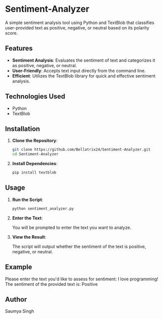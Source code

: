 # Sentiment-Analyzer

A simple sentiment analysis tool using Python and TextBlob that classifies user-provided text as positive, negative, or neutral based on its polarity score.

## Features
- **Sentiment Analysis**: Evaluates the sentiment of text and categorizes it as positive, negative, or neutral.
- **User-Friendly**: Accepts text input directly from the command line.
- **Efficient**: Utilizes the TextBlob library for quick and effective sentiment analysis.

## Technologies Used
- Python
- TextBlob

## Installation

1. **Clone the Repository**:
   ```bash
   git clone https://github.com/Bellatrix24/Sentiment-Analyzer.git
   cd Sentiment-Analyzer
2. **Install Dependencies**:
    ```bash
   pip install textblob
## Usage
1. **Run the Script**:
   ```bash
   python sentiment_analyzer.py
2. **Enter the Text**:
   
   You will be prompted to enter the text you want to analyze.
4. **View the Result**:
   
   The script will output whether the sentiment of the text is positive, negative, or neutral.
## Example
Please enter the text you'd like to assess for sentiment: I love programming!
The sentiment of the provided text is: Positive
## Author
Saumya Singh
